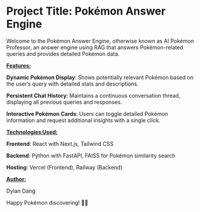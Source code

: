 # **Project Title: Pokémon Answer Engine**

Welcome to the Pokémon Answer Engine, otherwise known as AI Pokémon Professor, an answer engine using RAG that answers Pokémon-related queries and provides detailed Pokémon data.

<ins>**Features:**</ins>

**Dynamic Pokémon Display**: Shows potentially relevant Pokémon based on the user’s query with detailed stats and descriptions.

**Persistent Chat History**: Maintains a continuous conversation thread, displaying all previous queries and responses.

**Interactive Pokémon Cards**: Users can toggle detailed Pokémon information and request additional insights with a single click.

<ins>**Technologies Used:**</ins>

**Frontend**: React with Next.js, Tailwind CSS

**Backend**: Python with FastAPI, FAISS for Pokémon similarity search

**Hosting**: Vercel (Frontend), Railway (Backend)




<ins>**Author:**</ins>

Dylan Dang

Happy Pokémon discovering! 🎉🎉
